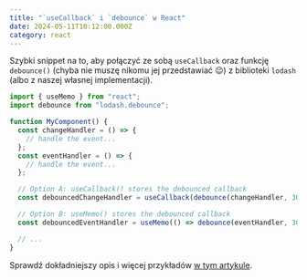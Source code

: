 ```yaml
---
title: "`useCallback` i `debounce` w React"
date: 2024-05-11T10:12:00.000Z
category: react
---
```


Szybki snippet na to, aby połączyć ze sobą `useCallback` oraz funkcję `debounce()` (chyba nie muszę nikomu jej przedstawiać 😉) z biblioteki `lodash` (albo z naszej własnej implementacji).

```typescript
import { useMemo } from "react";
import debounce from "lodash.debounce";

function MyComponent() {
  const changeHandler = () => {
    // handle the event...
  };
  const eventHandler = () => {
    // handle the event...
  };

  // Option A: useCallback() stores the debounced callback
  const debouncedChangeHandler = useCallback(debounce(changeHandler, 300), []);

  // Option B: useMemo() stores the debounced callback
  const debouncedEventHandler = useMemo(() => debounce(eventHandler, 300), []);

  // ...
}
```

Sprawdź dokładniejszy opis i więcej przykładów [w tym artykule](https://dmitripavlutin.com/react-throttle-debounce/).
